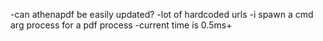 -can athenapdf be easily updated?
-lot of hardcoded urls
-i spawn a cmd arg process for a pdf process
-current time is 0.5ms+